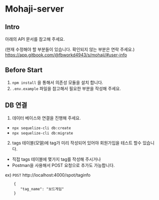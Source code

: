 # Mohaji-server


## Intro

아래의 API 문서를 참고해 주세요.

(현재 수정해야 할 부분들이 있습니다. 확인되지 않는 부분은 연락 주세요.)
https://app.gitbook.com/@fbworkd4943/s/mohaji/#user-info

## Before Start

1. `npm install` 을 통해서 의존성 모듈을 설치 합니다.
2. `.env.example` 파일을 참고해서 필요한 부분을 작성해 주세요.

## DB 연결

1. 데이터 베이스와 연결을 진행해 주세요.
 - `npx sequelize-cli db:create`
 - `npx sequelize-cli db:migrate`
 2. tags 테이블(모델)에 tag가 미리 작성되어 있어야 회원가입을 테스트 할수 있습니다.
  - 직접 tags 테이블에 몇가지 tag를 작성해 주시거나
  - Postman을 사용해서 POST 요청으로 추가도 가능합니다.
 
 ex) `POST`  http://localhost:4000/spot/taginfo 

```
    {
       "tag_name": "보드게임"
    }
 ```


